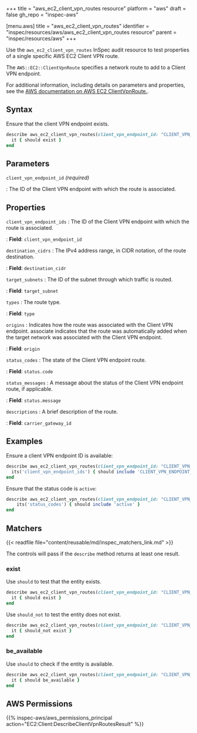 +++
title = "aws_ec2_client_vpn_routes resource"
platform = "aws"
draft = false
gh_repo = "inspec-aws"

[menu.aws]
title = "aws_ec2_client_vpn_routes"
identifier = "inspec/resources/aws/aws_ec2_client_vpn_routes resource"
parent = "inspec/resources/aws"
+++

Use the `aws_ec2_client_vpn_routes` InSpec audit resource to test properties of a single specific AWS EC2 Client VPN route.

The `AWS::EC2::ClientVpnRoute` specifies a network route to add to a Client VPN endpoint.

For additional information, including details on parameters and properties, see the [AWS documentation on AWS EC2 ClientVpnRoute.](https://docs.aws.amazon.com/AWSCloudFormation/latest/UserGuide/aws-resource-ec2-clientvpnroute.html).

## Syntax

Ensure that the client VPN endpoint exists.

```ruby
describe aws_ec2_client_vpn_routes(client_vpn_endpoint_id: "CLIENT_VPN_ENDPOINT_ID") do
  it { should exist }
end
```

## Parameters

`client_vpn_endpoint_id` _(required)_

: The ID of the Client VPN endpoint with which the route is associated.

## Properties

`client_vpn_endpoint_ids`
: The ID of the Client VPN endpoint with which the route is associated.

: **Field**: `client_vpn_endpoint_id`

`destination_cidrs`
: The IPv4 address range, in CIDR notation, of the route destination.

: **Field**: `destination_cidr`

`target_subnets`
: The ID of the subnet through which traffic is routed.

: **Field**: `target_subnet`

`types`
: The route type.

: **Field**: `type`

`origins`
: Indicates how the route was associated with the Client VPN endpoint. associate indicates that the route was automatically added when the target network was associated with the Client VPN endpoint.

: **Field**: `origin`

`status_codes`
: The state of the Client VPN endpoint route.

: **Field**: `status.code`

`status_messages`
: A message about the status of the Client VPN endpoint route, if applicable.

: **Field**: `status.message`

`descriptions`
: A brief description of the route.

: **Field**: `carrier_gateway_id`

## Examples

Ensure a client VPN endpoint ID is available:

```ruby
describe aws_ec2_client_vpn_routes(client_vpn_endpoint_id: "CLIENT_VPN_ENDPOINT_ID") do
  its('client_vpn_endpoint_ids') { should include 'CLIENT_VPN_ENDPOINT_ID' }
end
```

Ensure that the status code is `active`:

```ruby
describe aws_ec2_client_vpn_routes(client_vpn_endpoint_id: "CLIENT_VPN_ENDPOINT_ID") do
    its('status_codes') { should include 'active' }
end
```

## Matchers

{{< readfile file="content/reusable/md/inspec_matchers_link.md" >}}

The controls will pass if the `describe` method returns at least one result.

### exist

Use `should` to test that the entity exists.

```ruby
describe aws_ec2_client_vpn_routes(client_vpn_endpoint_id: "CLIENT_VPN_ENDPOINT_ID") do
  it { should exist }
end
```

Use `should_not` to test the entity does not exist.

```ruby
describe aws_ec2_client_vpn_routes(client_vpn_endpoint_id: "CLIENT_VPN_ENDPOINT_ID") do
  it { should_not exist }
end
```

### be_available

Use `should` to check if the entity is available.

```ruby
describe aws_ec2_client_vpn_routes(client_vpn_endpoint_id: "CLIENT_VPN_ENDPOINT_ID") do
  it { should be_available }
end
```

## AWS Permissions

{{% inspec-aws/aws_permissions_principal action="EC2:Client:DescribeClientVpnRoutesResult" %}}
